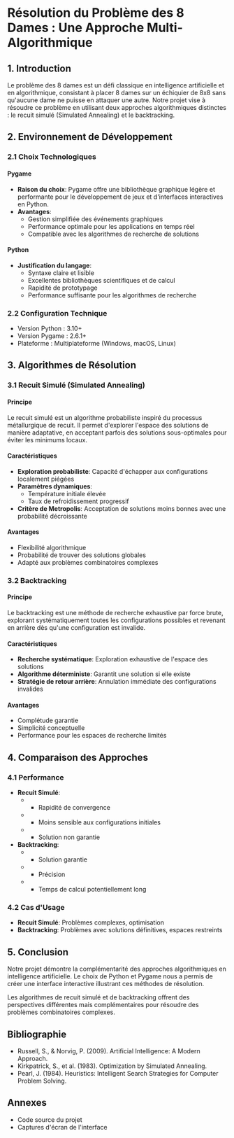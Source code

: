 # Résolution du Problème des 8 Dames : Une Approche Multi-Algorithmique

## 1. Introduction

Le problème des 8 dames est un défi classique en intelligence artificielle et en algorithmique, consistant à placer 8 dames sur un échiquier de 8x8 sans qu'aucune dame ne puisse en attaquer une autre. Notre projet vise à résoudre ce problème en utilisant deux approches algorithmiques distinctes : le recuit simulé (Simulated Annealing) et le backtracking.

## 2. Environnement de Développement

### 2.1 Choix Technologiques

#### Pygame
- **Raison du choix**: Pygame offre une bibliothèque graphique légère et performante pour le développement de jeux et d'interfaces interactives en Python.
- **Avantages**:
  - Gestion simplifiée des événements graphiques
  - Performance optimale pour les applications en temps réel
  - Compatible avec les algorithmes de recherche de solutions

#### Python
- **Justification du langage**:
  - Syntaxe claire et lisible
  - Excellentes bibliothèques scientifiques et de calcul
  - Rapidité de prototypage
  - Performance suffisante pour les algorithmes de recherche

### 2.2 Configuration Technique
- Version Python : 3.10+
- Version Pygame : 2.6.1+
- Plateforme : Multiplateforme (Windows, macOS, Linux)

## 3. Algorithmes de Résolution

### 3.1 Recuit Simulé (Simulated Annealing)

#### Principe
Le recuit simulé est un algorithme probabiliste inspiré du processus métallurgique de recuit. Il permet d'explorer l'espace des solutions de manière adaptative, en acceptant parfois des solutions sous-optimales pour éviter les minimums locaux.

#### Caractéristiques
- **Exploration probabiliste**: Capacité d'échapper aux configurations localement piégées
- **Paramètres dynamiques**: 
  - Température initiale élevée
  - Taux de refroidissement progressif
- **Critère de Metropolis**: Acceptation de solutions moins bonnes avec une probabilité décroissante

#### Avantages
- Flexibilité algorithmique
- Probabilité de trouver des solutions globales
- Adapté aux problèmes combinatoires complexes

### 3.2 Backtracking

#### Principe
Le backtracking est une méthode de recherche exhaustive par force brute, explorant systématiquement toutes les configurations possibles et revenant en arrière dès qu'une configuration est invalide.

#### Caractéristiques
- **Recherche systématique**: Exploration exhaustive de l'espace des solutions
- **Algorithme déterministe**: Garantit une solution si elle existe
- **Stratégie de retour arrière**: Annulation immédiate des configurations invalides

#### Avantages
- Complétude garantie
- Simplicité conceptuelle
- Performance pour les espaces de recherche limités

## 4. Comparaison des Approches

### 4.1 Performance
- **Recuit Simulé**:
  - + Rapidité de convergence
  - + Moins sensible aux configurations initiales
  - - Solution non garantie
- **Backtracking**:
  - + Solution garantie
  - + Précision
  - - Temps de calcul potentiellement long

### 4.2 Cas d'Usage
- **Recuit Simulé**: Problèmes complexes, optimisation
- **Backtracking**: Problèmes avec solutions définitives, espaces restreints

## 5. Conclusion

Notre projet démontre la complémentarité des approches algorithmiques en intelligence artificielle. Le choix de Python et Pygame nous a permis de créer une interface interactive illustrant ces méthodes de résolution.

Les algorithmes de recuit simulé et de backtracking offrent des perspectives différentes mais complémentaires pour résoudre des problèmes combinatoires complexes.

## Bibliographie
- Russell, S., & Norvig, P. (2009). Artificial Intelligence: A Modern Approach.
- Kirkpatrick, S., et al. (1983). Optimization by Simulated Annealing.
- Pearl, J. (1984). Heuristics: Intelligent Search Strategies for Computer Problem Solving.

## Annexes
- Code source du projet
- Captures d'écran de l'interface